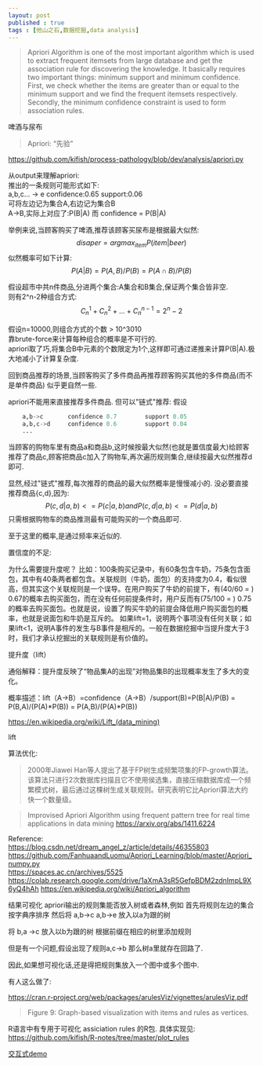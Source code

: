 ```yaml
---
layout: post
published : true
tags : [他山之石,数据挖掘,data analysis]
---
```



>Apriori Algorithm is one of the most important algorithm which is used to extract frequent itemsets from large database and get the association rule for discovering the knowledge. It basically requires two important things: minimum support and minimum confidence. First, we check whether the items are greater than or equal to the minimum support and we find the frequent itemsets respectively. Secondly, the minimum confidence constraint is used to form association rules. 

啤酒与尿布
>Apriori: “先验”

[https://github.com/kifish/process-pathology/blob/dev/analysis/apriori.py
](https://github.com/kifish/process-pathology/blob/dev/analysis/apriori.py
)


从output来理解apriori:    
推出的一条规则可能形式如下:         
a,b,c... -> e    confidence:0.65 support:0.06     
可将左边记为集合A,右边记为集合B    
A->B,实际上对应了:P(B|A) 而 confidence = P(B|A) 

举例来说,当顾客购买了啤酒,推荐该顾客买尿布是根据最大似然:   
$$disaper = argmax_{item}P(item|beer)$$
似然概率可如下计算:   
$$P(A|B)=P(A,B)/P(B)=P(A\cap B)/P(B)$$

假设超市中共n件商品,分进两个集合:A集合和B集合,保证两个集合皆非空.  
则有2^n-2种组合方式:         
$$C_n^1 + C_n^2 + ... + C_n^{n-1}= 2^n - 2$$

假设n=10000,则组合方式的个数 > 10^3010    
靠brute-force来计算每种组合的概率是不可行的.     
apriori取了巧,将集合B中元素的个数限定为1个,这样即可通过递推来计算P(B|A).极大地减小了计算复杂度.

回到商品推荐的场景,当顾客购买了多件商品再推荐顾客购买其他的多件商品(而不是单件商品) 似乎更自然一些.

apriori不能用来直接推荐多件商品. 但可以"链式"推荐:
假设
```python
    a,b->c       confidence 0.7        support 0.05 
    a,b,c->d     confidence 0.6	       support 0.04
    ...
```
当顾客的购物车里有商品a和商品b,这时候按最大似然(也就是置信度最大)给顾客推荐了商品c,顾客把商品c加入了购物车,再次遍历规则集合,继续按最大似然推荐d即可.

显然,经过"链式"推荐,每次推荐的商品的最大似然概率是慢慢减小的.
没必要直接推荐商品{c,d},因为:
$$P({c,d}|{a,b}) <= P({c}|{a,b}) and P({c,d}|{a,b})<= P({d}|{a,b})$$只需根据购物车的商品推测最有可能购买的一个商品即可.

至于这里的概率,是通过频率来近似的.

置信度的不足:

为什么需要提升度呢？
比如：100条购买记录中，有60条包含牛奶，75条包含面包，其中有40条两者都包含。关联规则（牛奶，面包）的支持度为0.4，看似很高，但其实这个关联规则是一个误导。在用户购买了牛奶的前提下，有(40/60 = ) 0.67的概率去购买面包，而在没有任何前提条件时，用户反而有(75/100 = ) 0.75的概率去购买面包。也就是说，设置了购买牛奶的前提会降低用户购买面包的概率，也就是说面包和牛奶是互斥的。
如果lift=1，说明两个事项没有任何关联；如果lift<1，说明A事件的发生与B事件是相斥的。一般在数据挖掘中当提升度大于3时，我们才承认挖掘出的关联规则是有价值的。

提升度（lift）

通俗解释：提升度反映了“物品集A的出现”对物品集B的出现概率发生了多大的变化。

概率描述：lift（A->B）=confidence（A->B）/support(B)=P(B|A)/P(B) = P(B,A)/(P(A)*P(B)) = P(A,B)/(P(A)*P(B))





https://en.wikipedia.org/wiki/Lift_(data_mining)



lift

算法优化:

>2000年Jiawei Han等人提出了基于FP树生成频繁项集的FP-growth算法。该算法只进行2次数据库扫描且它不使用侯选集，直接压缩数据库成一个频繁模式树，最后通过这棵树生成关联规则。研究表明它比Apriori算法大约快一个数量级。

>Improvised Apriori Algorithm using frequent pattern tree for real time applications in data mining
https://arxiv.org/abs/1411.6224

Reference:    
https://blog.csdn.net/dream_angel_z/article/details/46355803     
https://github.com/FanhuaandLuomu/Apriori_Learning/blob/master/Apriori_numpy.py        
https://spaces.ac.cn/archives/5525        
https://colab.research.google.com/drive/1aXmA3sR5GefpBDM2zdnImpL9X6yQ4hAh
https://en.wikipedia.org/wiki/Apriori_algorithm



结果可视化
apriori输出的规则集能否放入树或者森林,例如
首先将规则左边的集合 按字典序排序
然后将
a,b->c
a,b->e
放入以a为跟的树

将
b,a ->c
放入以b为跟的树
根据前缀在相应的树里添加规则

但是有一个问题,假设出现了规则a,c->b
那么树a里就存在回路了.

因此,如果想可视化话,还是得把规则集放入一个图中或多个图中.


有人这么做了:

https://cran.r-project.org/web/packages/arulesViz/vignettes/arulesViz.pdf
>Figure 9: Graph-based visualization with items and rules as vertices.




R语言中有专用于可视化 assiciation rules 的R包.
具体实现见:
https://github.com/kifish/R-notes/tree/master/plot_rules

[交互式demo](https://kifish.github.io/R-notes/plot_rules/qfs.html)


